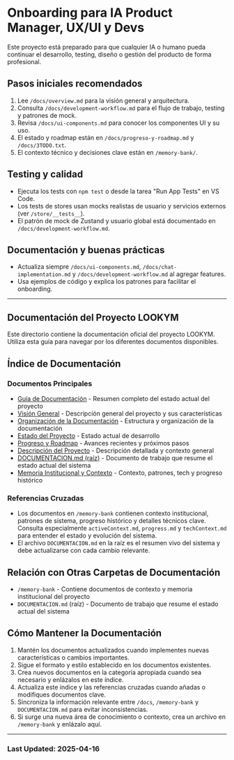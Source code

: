 # Onboarding para IA Product Manager, UX/UI y Devs

Este proyecto está preparado para que cualquier IA o humano pueda continuar el desarrollo, testing, diseño o gestión del producto de forma profesional.

## Pasos iniciales recomendados

1. Lee `/docs/overview.md` para la visión general y arquitectura.
2. Consulta `/docs/development-workflow.md` para el flujo de trabajo, testing y patrones de mock.
3. Revisa `/docs/ui-components.md` para conocer los componentes UI y su uso.
4. El estado y roadmap están en `/docs/progreso-y-roadmap.md` y `/docs/3TODO.txt`.
5. El contexto técnico y decisiones clave están en `/memory-bank/`.

## Testing y calidad

- Ejecuta los tests con `npm test` o desde la tarea "Run App Tests" en VS Code.
- Los tests de stores usan mocks realistas de usuario y servicios externos (ver `/store/__tests__`).
- El patrón de mock de Zustand y usuario global está documentado en `/docs/development-workflow.md`.

## Documentación y buenas prácticas

- Actualiza siempre `/docs/ui-components.md`, `/docs/chat-implementation.md` y `/docs/development-workflow.md` al agregar features.
- Usa ejemplos de código y explica los patrones para facilitar el onboarding.

---

## Documentación del Proyecto LOOKYM

Este directorio contiene la documentación oficial del proyecto LOOKYM. Utiliza esta guía para navegar por los diferentes documentos disponibles.

## Índice de Documentación

### Documentos Principales

- [Guía de Documentación](./guia-documentacion.md) - Resumen completo del estado actual del proyecto
- [Visión General](./overview.md) - Descripción general del proyecto y sus características
- [Organización de la Documentación](./organizacion-documentacion.md) - Estructura y organización de la documentación
- [Estado del Proyecto](./PROJECT_STATUS.md) - Estado actual de desarrollo
- [Progreso y Roadmap](./progreso-y-roadmap.md) - Avances recientes y próximos pasos
- [Descripción del Proyecto](./Project_Description.txt) - Descripción detallada y contexto general
- [DOCUMENTACION.md (raíz)](../DOCUMENTACION.md) - Documento de trabajo que resume el estado actual del sistema
- [Memoria Institucional y Contexto](../memory-bank/) - Contexto, patrones, tech y progreso histórico

### Referencias Cruzadas

- Los documentos en `/memory-bank` contienen contexto institucional, patrones de sistema, progreso histórico y detalles técnicos clave. Consulta especialmente `activeContext.md`, `progress.md` y `techContext.md` para entender el estado y evolución del sistema.
- El archivo `DOCUMENTACION.md` en la raíz es el resumen vivo del sistema y debe actualizarse con cada cambio relevante.

## Relación con Otras Carpetas de Documentación

- `/memory-bank` - Contiene documentos de contexto y memoria institucional del proyecto
- `DOCUMENTACION.md` (raíz) - Documento de trabajo que resume el estado actual del sistema

## Cómo Mantener la Documentación

1. Mantén los documentos actualizados cuando implementes nuevas características o cambios importantes.
2. Sigue el formato y estilo establecido en los documentos existentes.
3. Crea nuevos documentos en la categoría apropiada cuando sea necesario y enlázalos en este índice.
4. Actualiza este índice y las referencias cruzadas cuando añadas o modifiques documentos clave.
5. Sincroniza la información relevante entre `/docs`, `/memory-bank` y `DOCUMENTACION.md` para evitar inconsistencias.
6. Si surge una nueva área de conocimiento o contexto, crea un archivo en `/memory-bank` y enlázalo aquí.

---

### Last Updated: 2025-04-16
